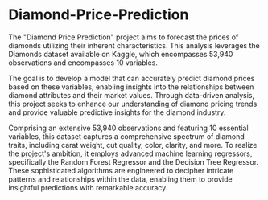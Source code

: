 # Diamond-Price-Prediction
The "Diamond Price Prediction" project aims to forecast the prices of diamonds utilizing their inherent characteristics. This analysis leverages the Diamonds dataset available on Kaggle, which encompasses 53,940 observations and encompasses 10 variables.

The goal is to develop a model that can accurately predict diamond prices based on these variables, enabling insights into the relationships between diamond attributes and their market values. Through data-driven analysis, this project seeks to enhance our understanding of diamond pricing trends and provide valuable predictive insights for the diamond industry.

Comprising an extensive 53,940 observations and featuring 10 essential variables, this dataset captures a comprehensive spectrum of diamond traits, including carat weight, cut quality, color, clarity, and more.
To realize the project's ambition, it employs advanced machine learning regressors, specifically the Random Forest Regressor and the Decision Tree Regressor. These sophisticated algorithms are engineered to decipher intricate patterns and relationships within the data, enabling them to provide insightful predictions with remarkable accuracy.
